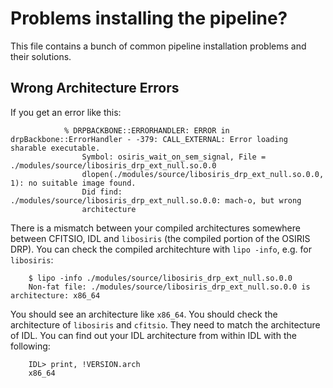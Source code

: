 # Problems installing the pipeline?

This file contains a bunch of common pipeline installation problems and their solutions.

## Wrong Architecture Errors

If you get an error like this:

```
            % DRPBACKBONE::ERRORHANDLER: ERROR in drpBackbone::ErrorHandler - -379: CALL_EXTERNAL: Error loading sharable executable.
                Symbol: osiris_wait_on_sem_signal, File = ./modules/source/libosiris_drp_ext_null.so.0.0
                dlopen(./modules/source/libosiris_drp_ext_null.so.0.0, 1): no suitable image found.  
                Did find: ./modules/source/libosiris_drp_ext_null.so.0.0: mach-o, but wrong
                architecture

```

There is a mismatch between your compiled architectures somewhere between CFITSIO, IDL and ``libosiris`` (the compiled portion of the OSIRIS DRP). You can check the compiled architechture with ``lipo -info``, e.g. for ``libosiris``:

```
    $ lipo -info ./modules/source/libosiris_drp_ext_null.so.0.0
    Non-fat file: ./modules/source/libosiris_drp_ext_null.so.0.0 is architecture: x86_64
```

You should see an architecture like ``x86_64``. You should check the architecture of ``libosiris`` and ``cfitsio``. They need to match the architecture of IDL. You can find out your IDL architecture from within IDL with the following:

```
    IDL> print, !VERSION.arch
    x86_64
```

